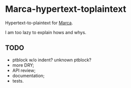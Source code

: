 # Marca-hypertext-toplaintext

Hypertext-to-plaintext for [Marca](https://github.com/sdangelo/marca).

I am too lazy to explain hows and whys.

## TODO

* ptblock w/o indent? unknown ptblock?
* more DRY;
* API review;
* documentation;
* tests.
